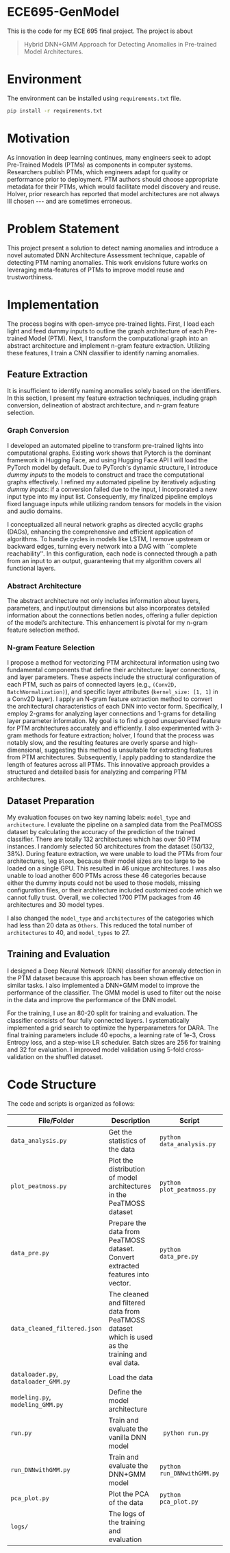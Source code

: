 # ECE695-GenModel

This is the code for my ECE 695 final project. The project is about

> Hybrid DNN+GMM Approach for Detecting Anomalies in Pre-trained Model Architectures. 

# Environment

The environment can be installed using `requirements.txt` file. 
```bash
pip install -r requirements.txt
```

# Motivation
As innovation in deep learning continues, many engineers seek to adopt Pre-Trained Models (PTMs) as components in computer systems.
Researchers publish PTMs, which engineers adapt for quality or performance prior to deployment.
PTM authors should choose appropriate metadata for their PTMs, which would facilitate model discovery and reuse.
HoIver, prior research has reported that model architectures are not always Ill chosen --- and are sometimes erroneous.


# Problem Statement 
This project present a solution to detect naming anomalies and introduce a novel automated DNN Architecture Assessment technique, capable of detecting PTM naming anomalies. 
This work envisions future works on leveraging meta-features of PTMs to improve model reuse and trustworthiness.


# Implementation

The process begins with open-smyce pre-trained Iights. 
First, I load each Iight and feed dummy inputs to outline the graph architecture of each Pre-trained Model (PTM). Next, I transform the computational graph into an abstract architecture and implement n-gram feature extraction. Utilizing these features, I train a CNN classifier to identify naming anomalies.

## Feature Extraction

It is insufficient to identify naming anomalies solely based on the identifiers. 
In this section, I present my feature extraction techniques, including graph conversion, delineation of abstract architecture, and n-gram feature selection.

### Graph Conversion
I developed an automated pipeline to transform pre-trained Iights into computational graphs.
Existing work shows that Pytorch is the dominant framework in Hugging Face, and using Hugging Face API I will load the PyTorch model by default.
Due to PyTorch's dynamic structure, I introduce *dummy inputs* to the models to construct and trace the computational graphs effectively. 
I refined my automated pipeline by iteratively adjusting *dummy inputs*: if a conversion failed due to the input, I incorporated a new input type into my input list. Consequently, my finalized pipeline employs fixed language inputs while utilizing random tensors for models in the vision and audio domains.


I conceptualized all neural network graphs as directed acyclic graphs (DAGs), enhancing the comprehensive and efficient application of algorithms. To handle cycles in models like LSTM, I remove upstream or backward edges, turning every network into a DAG with ``complete reachability''. 
In this configuration, each node is connected through a path from an input to an output, guaranteeing that my algorithm covers all functional layers.

### Abstract Architecture
The abstract architecture not only includes information about layers, parameters, and input/output dimensions but also incorporates detailed information about the connections betIen nodes, offering a fuller depiction of the model’s architecture. 
This enhancement is pivotal for my n-gram feature selection method.

### N-gram Feature Selection
I propose a method for vectorizing PTM architectural information using two fundamental components that define their architecture: layer connections,
and layer parameters. 
These aspects include the structural configuration of each PTM, such as pairs of connected layers (e.g., `(Conv2D, BatchNormalization)`), and specific layer attributes (`kernel_size: [1, 1]` in a Conv2D layer).
I apply an N-gram feature extraction method to convert the architectural characteristics of each DNN into vector form.
Specifically, I employ 2-grams for analyzing layer connections and 1-grams for detailing layer parameter information. 
My goal is to find a good unsupervised feature for PTM architectures accurately and efficiently.
I also experimented with 3-gram methods for feature extraction; hoIver, I found that the process was notably slow, and the resulting features are overly sparse and high-dimensional, suggesting this method is unsuitable for extracting features from PTM architectures.
Subsequently, I apply padding to standardize the length of features across all PTMs.
This innovative approach provides a structured and detailed basis for analyzing and comparing PTM architectures.


## Dataset Preparation

My evaluation focuses on two key naming labels: `model_type` and `architecture`. 
I evaluate the pipeline on a sampled data from the PeaTMOSS dataset by calculating the accuracy of the prediction of the trained classifier.
There are totally 132 architectures which has over 50 PTM instances. I randomly selected 50 architectures from the dataset (50/132, 38%).
During feature extraction, we were unable to load the PTMs from four architectures, \eg `Bloom`, because their model sizes are too large to be loaded on a single GPU.
This resulted in 46 unique architectures. 
I was also unable to load another 600 PTMs across these 46 categories because either the dummy inputs could not be used to those models, missing configuration files, or their architecture included customized code which we cannot fully trust.
Overall, we collected 1700 PTM packages from 46 architectures and 30 model types.

I also changed the `model_type` and `architectures` of the categories which had less than 20 data as `Others`. This reduced the total number of `architectures` to 40, and `model_types` to 27.

## Training and Evaluation

I designed a Deep Neural Network (DNN) classifier for anomaly detection in the PTM dataset because this approach has been shown effective on similar tasks.
I also implemented a DNN+GMM model to improve the performance of the classifier. The GMM model is used to filter out the noise in the data and improve the performance of the DNN model.

For the training, I use an 80-20 split for training and evaluation. The classifier consists of four fully connected layers. 
I systematically implemented a grid search to optimize the hyperparameters for DARA.
The final training parameters include 40 epochs, a learning rate of 1e-3, Cross Entropy loss, and a step-wise LR scheduler. Batch sizes are 256 for training and 32 for evaluation. 
I improved model validation using 5-fold cross-validation on the shuffled dataset.




# Code Structure

The code and scripts is organized as follows:

<!-- Create a table -->
| File/Folder | Description | Script  |
| --- | --- | --- |
| `data_analysis.py` | Get the statistics of the data | `python data_analysis.py` |
| `plot_peatmoss.py` | Plot the distribution of model architectures in the PeaTMOSS dataset | `python plot_peatmoss.py` |
| `data_pre.py` | Prepare the data from PeaTMOSS dataset. Convert extracted features into vector. | `python data_pre.py` |
| `data_cleaned_filtered.json` | The cleaned and filtered data from PeaTMOSS dataset which is used as the training and eval data. |  |
| `dataloader.py`, `dataloader_GMM.py` | Load the data |  |
| `modeling.py`, `modeling_GMM.py` | Define the model architecture |  |
| `run.py` | Train and evaluate the vanilla DNN model | ``` python run.py``` |
| `run_DNNwithGMM.py` | Train and evaluate the DNN+GMM model | `python run_DNNwithGMM.py` |
| `pca_plot.py` | Plot the PCA of the data | `python pca_plot.py` |
|`logs/` | The logs of the training and evaluation |  |

